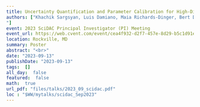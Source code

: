 ```yaml
---
title: Uncertainty Quantification and Parameter Calibration for High-Dimensional Output Fields of Earth System Models
authors: ["Khachik Sargsyan, Luis Damiano, Maia Richards-Dinger, Bert Debusschere, Michael Eldred, Chih-Chieh-Jack Chen, Walter Hannah, James Benedict
"]
event: 2023 SciDAC Principal Investigator (PI) Meeting
event_url: https://web.cvent.com/event/cea4f932-d2f7-457e-8d29-b5c1d91ee037/summary
location: Rockville, MD
summary: Poster
abstract: "<br>"
date: "2023-09-13"
publishDate: "2023-09-13"
tags:  []
all_day:  false
featured:  false
math:  true
url_pdf: "files/talks/2023_09_scidac.pdf"
loc : "$WW/mytalks/scidac_Sep2023"
---
```

